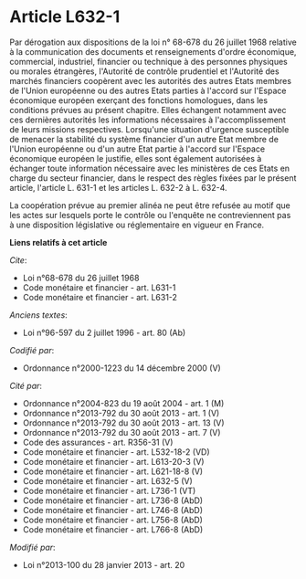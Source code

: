 # Article L632-1

Par dérogation aux dispositions de la loi n° 68-678 du 26 juillet 1968 relative à la communication des documents et
renseignements d'ordre économique, commercial, industriel, financier ou technique à des personnes physiques ou morales
étrangères, l'Autorité de contrôle prudentiel et l'Autorité des marchés financiers coopèrent avec les autorités des autres
Etats membres de l'Union européenne ou des autres Etats parties à l'accord sur l'Espace économique européen exerçant des
fonctions homologues, dans les conditions prévues au présent chapitre. Elles échangent notamment avec ces dernières autorités
les informations nécessaires à l'accomplissement de leurs missions respectives. Lorsqu'une situation d'urgence susceptible de
menacer la stabilité du système financier d'un autre Etat membre de l'Union européenne ou d'un autre Etat partie à l'accord
sur l'Espace économique européen le justifie, elles sont également autorisées à échanger toute information nécessaire avec
les ministères de ces Etats en charge du secteur financier, dans le respect des règles fixées par le présent article,
l'article L. 631-1 et les articles L. 632-2 à L. 632-4. 

La coopération prévue au premier alinéa ne peut être refusée au motif que les actes sur lesquels porte le contrôle ou
l'enquête ne contreviennent pas à une disposition législative ou réglementaire en vigueur en France.

**Liens relatifs à cet article**

_Cite_:

  - Loi n°68-678 du 26 juillet 1968
  - Code monétaire et financier - art. L631-1
  - Code monétaire et financier - art. L631-2

_Anciens textes_:

  - Loi n°96-597 du 2 juillet 1996 - art. 80 (Ab)

_Codifié par_:

  - Ordonnance n°2000-1223 du 14 décembre 2000 (V)

_Cité par_:

  - Ordonnance n°2004-823 du 19 août 2004 - art. 1 (M)
  - Ordonnance n°2013-792 du 30 août 2013 - art. 1 (V)
  - Ordonnance n°2013-792 du 30 août 2013 - art. 13 (V)
  - Ordonnance n°2013-792 du 30 août 2013 - art. 7 (V)
  - Code des assurances - art. R356-31 (V)
  - Code monétaire et financier - art. L532-18-2 (VD)
  - Code monétaire et financier - art. L613-20-3 (V)
  - Code monétaire et financier - art. L621-18-8 (V)
  - Code monétaire et financier - art. L632-5 (V)
  - Code monétaire et financier - art. L736-1 (VT)
  - Code monétaire et financier - art. L736-8 (AbD)
  - Code monétaire et financier - art. L746-8 (AbD)
  - Code monétaire et financier - art. L756-8 (AbD)
  - Code monétaire et financier - art. L766-8 (AbD)

_Modifié par_:

  - Loi n°2013-100 du 28 janvier 2013 - art. 20
